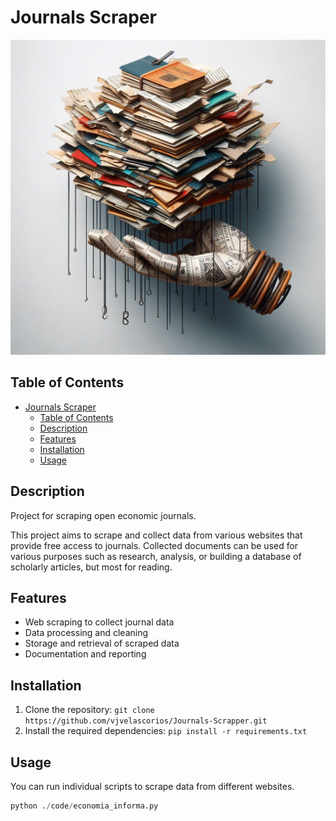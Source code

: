 # Journals Scraper

<!-- insertar logo que se encuentra en /images/img1 en una escala del 50%.jpg  -->

![logo](images/img2.jpg) 


## Table of Contents

- [Journals Scraper](#journals-scraper)
  - [Table of Contents](#table-of-contents)
  - [Description](#description)
  - [Features](#features)
  - [Installation](#installation)
  - [Usage](#usage)


## Description

Project for scraping open economic journals.

This project aims to scrape and collect data from various websites that provide free access to journals. 
Collected documents can be used for various purposes such as research, analysis, or building a database of scholarly articles, but most for reading.

## Features

- Web scraping to collect journal data
- Data processing and cleaning
- Storage and retrieval of scraped data
- Documentation and reporting

## Installation

1. Clone the repository: `git clone https://github.com/vjvelascorios/Journals-Scrapper.git`
2. Install the required dependencies: `pip install -r requirements.txt`

## Usage
You can run individual scripts to scrape data from different websites.

```python
python ./code/economia_informa.py
```
